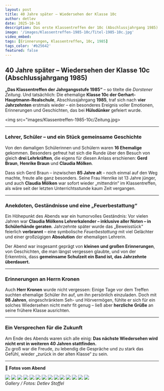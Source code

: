 ```yaml
---
layout: post
title: 40 Jahre später – Wiedersehen der Klasse 10c
author: detlev
date: 2025-10-16
description: Das erste Klassentreffen der 10c (Abschlussjahrgang 1985) – vier Jahrzehnte nach dem Schulabschluss
image: '/images/Klassentreffen-1985-10c/Titel-1985-10c.jpg'
video_embed: 
tags: [Erinnerungen, Klassentreffen, 10c, 1985]
tags_color: '#b25642'
featured: false
---
```


## 40 Jahre später – Wiedersehen der Klasse 10c (Abschlussjahrgang 1985)

**„Das Klassentreffen der Jahrgangsstufe 1985“** – so titelte die *Dorstener Zeitung*. Und tatsächlich:
Die ehemalige **Klasse 10c der Gerhart-Hauptmann-Realschule**, Abschlussjahrgang **1985**, traf sich nach **vier Jahrzehnten** erstmals wieder – ein besonderes Ereignis voller Emotionen, Erinnerungen und Geschichten, das bei **Hülsdünker** gefeiert wurde.

<img src="images/Klassentreffen-1985-10c/Zeitung.jpg>

---

### Lehrer, Schüler – und ein Stück gemeinsame Geschichte

Von den damaligen Schülerinnen und Schülern waren **16 Ehemalige** gekommen. Besonders gefreut hat sich die Runde über den Besuch von gleich **drei Lehrkräften**, die eigens für diesen Anlass erschienen: **Gerd Braun**, **Henrike Braun** und **Claudia Mölken**.  

Dass sich Gerd Braun – inzwischen **85 Jahre alt** – noch einmal auf den Weg machte, freute alle ganz besonders. Seine Frau Henrike ist 13 Jahre jünger, und auch **Claudia Mölken** war sofort wieder „mittendrin“ im Klassentreffen, als wäre seit der letzten Unterrichtsstunde kaum Zeit vergangen.

---

### Anekdoten, Geständnisse und eine „Feuerbestattung“

Ein Höhepunkt des Abends war ein humorvolles Geständnis: Vor vielen Jahren war **Claudia Mölkens Lehrerkalender – inklusive aller Noten – in Schülerhände geraten**. Jahrzehnte später wurde das „Beweisstück“ feierlich **verbrannt** – eine symbolische *Feuerbestattung* mit viel Gelächter und einer großzügigen **Absolution** der ehemaligen Lehrerin.  

Der Abend war insgesamt geprägt von **kleinen und großen Erinnerungen**, von Geschichten, die man längst vergessen glaubte, und von der Erkenntnis, dass **gemeinsame Schulzeit ein Band ist, das Jahrzehnte überdauert.**

---

### Erinnerungen an Herrn Kronen

Auch **Herr Kronen** wurde nicht vergessen: Einige Tage vor dem Treffen suchten ehemalige Schüler ihn auf, um ihn persönlich einzuladen. Doch mit **98 Jahren**, eingeschränktem Seh- und Hörvermögen, fühlte er sich für ein solches Wiedersehen nicht mehr fit genug – ließ aber **herzliche Grüße** an seine frühere Klasse ausrichten.

---

### Ein Versprechen für die Zukunft

Am Ende des Abends waren sich alle einig: **Das nächste Wiedersehen wird nicht erst in weiteren 40 Jahren stattfinden.**  
Zu groß war die Freude, zu lebendig die Gespräche und zu stark das Gefühl, wieder „zurück in der alten Klasse“ zu sein.

---

📸 **Fotos vom Abend**

<div class="gallery-box">
  <div class="gallery gallery--post">
    <img src="/images/Klassentreffen-1985-10c/1985-10c (1).jpg" loading="lazy">
    <img src="/images/Klassentreffen-1985-10c/1985-10c (2).jpg" loading="lazy">
    <img src="/images/Klassentreffen-1985-10c/1985-10c (3).jpg" loading="lazy">
    <img src="/images/Klassentreffen-1985-10c/1985-10c (4).jpg" loading="lazy">
    <img src="/images/Klassentreffen-1985-10c/1985-10c (5).jpg" loading="lazy">
    <img src="/images/Klassentreffen-1985-10c/1985-10c (6).jpg" loading="lazy">
    <img src="/images/Klassentreffen-1985-10c/1985-10c (7).jpg" loading="lazy">
    <img src="/images/Klassentreffen-1985-10c/1985-10c (8).jpg" loading="lazy">
    <img src="/images/Klassentreffen-1985-10c/1985-10c (9).jpg" loading="lazy">
    <img src="/images/Klassentreffen-1985-10c/1985-10c (10).jpg" loading="lazy">
    <img src="/images/Klassentreffen-1985-10c/1985-10c (11).jpg" loading="lazy">
    <img src="/images/Klassentreffen-1985-10c/1985-10c (12).jpg" loading="lazy">
    <img src="/images/Klassentreffen-1985-10c/1985-10c (13).jpg" loading="lazy">
    <img src="/images/Klassentreffen-1985-10c/1985-10c (14).jpg" loading="lazy">
  </div>
  <em>Gallery / <a target="_blank">Fotos: Detlev Stoffel</a></em>
</div>

